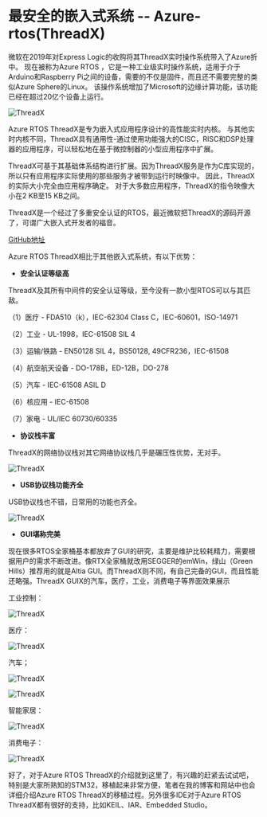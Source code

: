 # 最安全的嵌入式系统 -- Azure-rtos(ThreadX)

微软在2019年对Express Logic的收购将其ThreadX实时操作系统带入了Azure折中。 现在被称为Azure RTOS ，它是一种工业级实时操作系统，适用于介于Arduino和Raspberry Pi之间的设备，需要的不仅是固件，而且还不需要完整的类似Azure Sphere的Linux。 该操作系统增加了Microsoft的边缘计算功能，该功能已经在超过20亿个设备上运行。

![ThreadX](./images/ThreadX-1.png)

Azure RTOS ThreadX是专为嵌入式应用程序设计的高性能实时内核。 与其他实时内核不同，ThreadX具有通用性-通过使用功能强大的CISC，RISC和DSP处理器的应用程序，可以轻松地在基于微控制器的小型应用程序中扩展。

ThreadX可基于其基础体系结构进行扩展。因为ThreadX服务是作为C库实现的，所以只有应用程序实际使用的那些服务才被带到运行时映像中。 因此，ThreadX的实际大小完全由应用程序确定。 对于大多数应用程序，ThreadX的指令映像大小在2 KB至15 KB之间。

ThreadX是一个经过了多重安全认证的RTOS，最近微软把ThreadX的源码开源了，可谓广大嵌入式开发者的福音。

[GitHub地址](https://github.com/azure-rtos)

Azure RTOS ThreadX相比于其他嵌入式系统，有以下优势：

- **安全认证等级高**

ThreadX及其所有中间件的安全认证等级，至今没有一款小型RTOS可以与其匹敌。

（1）医疗 - FDA510（k），IEC-62304 Class C，IEC-60601，ISO-14971

（2）工业 - UL-1998，IEC-61508 SIL 4

（3）运输/铁路 - EN50128 SIL 4，BS50128, 49CFR236，IEC-61508

（4）航空航天设备 - DO-178B，ED-12B，DO-278

（5）汽车 - IEC-61508 ASIL D

（6）核应用 - IEC-61508

（7）家电 - UL/IEC 60730/60335

- **协议栈丰富**

ThreadX的网络协议栈对其它网络协议栈几乎是碾压性优势，无对手。 

![ThreadX](./images/ThreadX-2.png)



- **USB协议栈功能齐全**

USB协议栈也不错，日常用的功能也齐全。

![ThreadX](./images/ThreadX-3.png)



- **GUI堪称完美**

现在很多RTOS全家桶基本都放弃了GUI的研究，主要是维护比较耗精力，需要根据用户的需求不断改进。像RTX全家桶就改用SEGGER的emWin，绿山（Green Hills）推荐用的就是Altia GUI。而ThreadX则不同，有自己完备的GUI，而且性能还略强。ThreadX GUIX的汽车，医疗，工业，消费电子等界面效果展示

工业控制：

![ThreadX](./images/ThreadX-4.gif)

医疗：

![ThreadX](./images/ThreadX-5.gif)

 

汽车；

![ThreadX](./images/ThreadX-6.gif)



  

![ThreadX](./images/ThreadX-7.gif)

智能家居：

![ThreadX](./images/ThreadX-8.gif)



消费电子：

![ThreadX](./images/ThreadX-9.gif)

好了，对于Azure RTOS ThreadX的介绍就到这里了，有兴趣的赶紧去试试吧，特别是大家所熟知的STM32，移植起来非常方便，笔者在我的博客和网站中也会详细介绍Azure RTOS ThreadX的移植过程。另外很多IDE对于Azure RTOS ThreadX都有很好的支持，比如KEIL、IAR、Embedded Studio。

 


